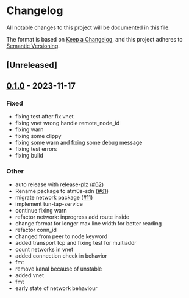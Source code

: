 # Changelog
All notable changes to this project will be documented in this file.

The format is based on [Keep a Changelog](https://keepachangelog.com/en/1.0.0/),
and this project adheres to [Semantic Versioning](https://semver.org/spec/v2.0.0.html).

## [Unreleased]

## [0.1.0](https://github.com/8xFF/atm0s-sdn/releases/tag/atm0s-sdn-transport-vnet-v0.1.0) - 2023-11-17

### Fixed
- fixing test after fix vnet
- fixing vnet wrong handle remote_node_id
- fixing warn
- fixing some clippy
- fixing some warn and fixing some debug message
- fixing test errors
- fixing build

### Other
- auto release with release-plz ([#62](https://github.com/8xFF/atm0s-sdn/pull/62))
- Rename package to atm0s-sdn ([#61](https://github.com/8xFF/atm0s-sdn/pull/61))
- migrate network package ([#11](https://github.com/8xFF/atm0s-sdn/pull/11))
- implement tun-tap-service
- continue fixing warn
- refactor network: inprogress add route inside
- change format for longer max line width for better reading
- refactor conn_id
- changed from peer to node keyword
- added transport tcp and fixing test for multiaddr
- count networks in vnet
- added connection check in behavior
- fmt
- remove kanal because of unstable
- added vnet
- fmt
- early state of network behaviour
